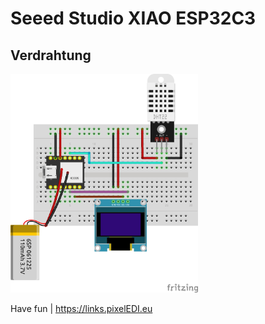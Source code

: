 # Seeed Studio XIAO ESP32C3
## Verdrahtung
<img src="Verdrahtung_ESP32_XIAO.jpg" height="350">

Have fun | https://links.pixelEDI.eu
